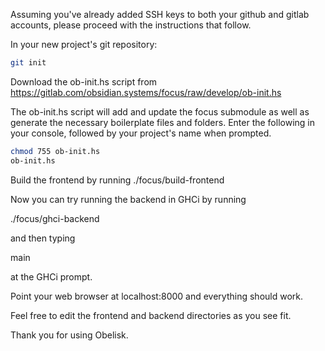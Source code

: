 Assuming you've already added SSH keys to both your github and gitlab
accounts, please proceed with the instructions that follow. 

In your new project's git repository:

```bash
git init
```

Download the ob-init.hs script from
https://gitlab.com/obsidian.systems/focus/raw/develop/ob-init.hs

The ob-init.hs script will add and update the focus submodule as well as
generate the necessary boilerplate files and folders. Enter the following in
your console, followed by your project's name when prompted. 

```bash
chmod 755 ob-init.hs
ob-init.hs
```
Build the frontend by running ./focus/build-frontend

Now you can try running the backend in GHCi by running

./focus/ghci-backend

and then typing

main

at the GHCi prompt.

Point your web browser at localhost:8000 and everything should work.

Feel free to edit the frontend and backend directories as you see fit.

Thank you for using Obelisk. 

